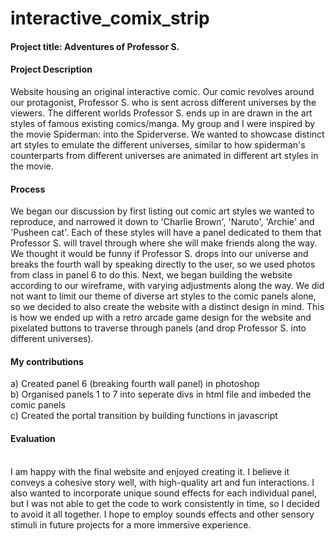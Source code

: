 # interactive_comix_strip

<h4>Project title: Adventures of Professor S.</h4>
 
<h4>Project Description</h4>
Website housing an original interactive comic. Our comic revolves around our protagonist, Professor S. who is sent across different universes by the viewers. The different worlds Professor S. ends up in are drawn in the art styles of famous existing comics/manga.  My  group and I were inspired by the movie Spiderman: into the Spiderverse. We wanted to showcase distinct art styles to emulate the different universes, similar to how spiderman's counterparts from different universes are animated in different art styles in the movie.
 
<h4>Process</h4>
We began our discussion by first listing out comic art styles we wanted to reproduce, and narrowed it down to 'Charlie Brown', 'Naruto', 'Archie' and 'Pusheen cat'. Each of these styles will have a panel dedicated to them that Professor S. will travel through where she will make friends along the way. We thought it would be funny if Professor S. drops into our universe and breaks the fourth wall by speaking directly to the user, so we used photos from class in panel 6 to do this.
Next, we began building the website according to our wireframe, with varying adjustments along the way. We did not want to limit our theme of diverse art styles to the comic panels alone, so we decided to also create the website with a distinct design in mind. This is how we ended up with a retro arcade game design for the website and pixelated buttons to traverse through panels (and drop Professor S. into different universes).

<h4>My contributions</h4>
a) Created panel 6 (breaking fourth wall panel) in photoshop<br>
b) Organised panels 1 to 7 into seperate divs in html file and imbeded the comic panels<br>
c) Created the portal transition by building functions in javascript

<h4>Evaluation</h4><br>
I am happy with the final website and enjoyed creating it. I believe it conveys a cohesive story well, with high-quality art and fun interactions. I also wanted to incorporate unique sound effects for each individual panel, but I was not able to get the code to work consistently in time, so I decided to avoid it all together. I hope to employ sounds effects and other sensory stimuli in future projects for a more immersive experience.
